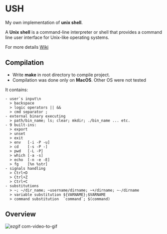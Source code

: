 <h1>USH</h1>
<p>My own implementation of <b>unix shell</b>.</p>
<p>A <b>Unix shell</b> is a command-line interpreter or shell that provides a command line user interface for Unix-like operating systems.</p>
<p>For more details <a href="https://en.wikipedia.org/wiki/Unix_shell">Wiki</a></p>

<h2>Compilation</h2>
<ul>
    <li>Write <b>make</b> in root directory to compile project.</li>
    <li>Compilation was done only on <b>MacOS</b>. Other OS were not tested</li>
</ul>

It contains:

    - user`s input\n
      > backspace
      > logic operators || && 
      > cmd separator ;
    - external binary executing
      > path/bin_name; ls; clear; mkdir; ./bin_name ... etc.
    - 9 built-ins:
      > export
      > unset
      > exit
      > env   [-i -P -u]
      > cd    [-s -P -]
      > pwd   [-L -P]
      > which [-a -s]
      > echo  [-n -e -E]
      > fg    [%n %str]
    - signals handling
      > Ctrl+D
      > Ctrl+Z
      > Ctrl+C
    - substitutions
      > ~; ~/dir_name; ~username/dirname; ~+/dirname; ~-/dirname
      > variable substitution ${VARNAME};$VARNAME
      > command substitution  `command`; $(command)

<h2>Overview</h2>

![ezgif com-video-to-gif](https://user-images.githubusercontent.com/11888485/93004705-490e0380-f552-11ea-85b5-d259c84309d1.gif)


